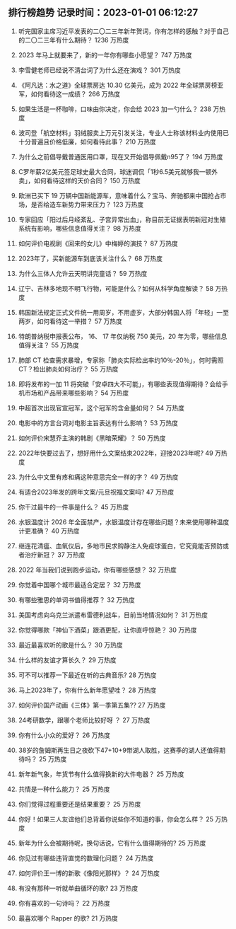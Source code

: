 
## 排行榜趋势 记录时间：2023-01-01 06:12:27
  
  1. 听完国家主席习近平发表的二〇二三年新年贺词，你有怎样的感触？对于自己的二〇二三年有什么期待？ 1236 万热度
    
  2. 2023 年马上就要来了，新的一年你有哪些小愿望？ 747 万热度
    
  3. 李雪健老师已经说不清台词了为什么还在演戏？ 301 万热度
    
  4. 《阿凡达：水之道》全球票房达 10.30 亿美元，成为 2022 年全球票房榜亚军，如何看待这一成绩？ 266 万热度
    
  5. 如果生活是一杯咖啡，口味由你决定，你会给 2023 加一勺什么？ 238 万热度
    
  6. 波司登「航空材料」羽绒服卖上万元引发关注，专业人士称该材料业内使用已十分普遍且价格低廉，如何看待此事？ 210 万热度
    
  7. 为什么之前倡导戴普通医用口罩，现在又开始倡导佩戴n95了？ 194 万热度
    
  8. C罗年薪2亿美元签足球史最大合同，球迷调侃「1秒6.5美元就够我一顿外卖」，如何看待这样的天价合同？ 150 万热度
    
  9. 欧洲已买下 19 万辆中国新能源车，意味着什么？宝马、奔驰都来中国抢占市场，是否给造车新势力带来压力？ 123 万热度
    
  10. 专家回应「阳过后月经紊乱、子宫异常出血」，称目前无证据表明新冠对生殖系统有影响，哪些信息值得关注？ 98 万热度
    
  11. 如何评价电视剧《回来的女儿》中梅婷的演技？ 87 万热度
    
  12. 2023年了，买新能源车到底该关注什么？ 68 万热度
    
  13. 为什么三体人允许云天明讲完童话？ 59 万热度
    
  14. 辽宁、吉林多地现不明飞行物，可能是什么？如何从科学角度解读？ 58 万热度
    
  15. 韩国新法规定正式文件统一用周岁，不用虚岁，大部分韩国人将「年轻」一至两岁，如何看待这一举措？ 57 万热度
    
  16. 特朗普纳税申报表公布， 16、 17 年仅纳税 750 美元，20 年为零，哪些信息值得关注？ 55 万热度
    
  17. 肺部 CT 检查需求暴增，专家称「肺炎实际检出率约10％-20％」，何时需照 CT？检出肺炎如何治疗？ 55 万热度
    
  18. 即将发布的一加 11 将突破「安卓四大不可能」，有哪些表现值得期待？会给手机市场和产品带来哪些影响？ 54 万热度
    
  19. 中超首次出现官宣冠军，这个冠军的含金量如何？ 54 万热度
    
  20. 电影中的方言台词对电影主旨表达有什么影响？ 53 万热度
    
  21. 如何评价宋慧乔主演的韩剧《黑暗荣耀》？ 50 万热度
    
  22. 2022年快要过去了，想好用什么文案结束2022年，迎接2023年呢? 49 万热度
    
  23. 为什么中文里有疼和痛这种意思完全一样的字？ 49 万热度
    
  24. 有适合2023年发的跨年文案/元旦祝福文案吗? 47 万热度
    
  25. 你干过最牛的一件事是什么？ 45 万热度
    
  26. 水银温度计 2026 年全面禁产，水银温度计存在哪些问题？未来使用哪种温度计更准确？ 40 万热度
    
  27. 继连花清瘟、血氧仪后，多地市民求购静注人免疫球蛋白，它究竟能否预防或者治疗新冠？ 37 万热度
    
  28. 2022 年当我们说到跑步运动，你有哪些感想？ 32 万热度
    
  29. 你觉着中国哪个城市最适合定居？ 32 万热度
    
  30. 有哪些雅思的单词书值得推荐？ 32 万热度
    
  31. 美国考虑向乌克兰派遣布雷德利战车，目前当地情况如何？ 31 万热度
    
  32. 你觉得哪款「神仙下酒菜」跟酒更配，让你直呼惊艳？ 30 万热度
    
  33. 最近最喜欢听的歌是什么？ 30 万热度
    
  34. 什么样的友谊才算长久？ 29 万热度
    
  35. 可不可以推荐一下最近在听的古典音乐? 28 万热度
    
  36. 马上2023年了，你有什么新年愿望哇？ 28 万热度
    
  37. 如何评价国产动画《三体》第一季第五集?? 27 万热度
    
  38. 24考研数学，跟哪个老师比较好呀  ？ 27 万热度
    
  39. 你有什么小众的爱好？ 26 万热度
    
  40. 38岁的詹姆斯再生日之夜砍下47+10+9带湖人取胜，这赛季的湖人还值得期待吗？ 25 万热度
    
  41. 新年新气象，年货节有什么值得换新的大件电器？ 25 万热度
    
  42. 共情是一种什么能力？ 25 万热度
    
  43. 你们觉得过程重要还是结果重要？ 25 万热度
    
  44. 你好！如果三人友谊他们总背着你说些你不知道的事，你会怎么样？ 25 万热度
    
  45. 新年为什么会被期待呢，换句话说，它有什么值得期待的? 25 万热度
    
  46. 你见过有哪些违背直觉的数理化问题？ 24 万热度
    
  47. 如何评价王一博的新歌《像阳光那样》？ 24 万热度
    
  48. 有没有那种一听就单曲循环的歌? 23 万热度
    
  49. 你有喜欢的一句诗吗？ 22 万热度
    
  50. 最喜欢哪个 Rapper 的歌? 21 万热度
    